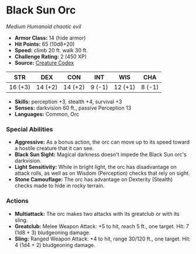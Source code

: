 # Black Sun Orc

*Medium* *Humanoid* *chaotic evil*

- **Armor Class:** 14 (hide armor)
- **Hit Points:** 65 (10d8+20)
- **Speed:** climb 20 ft. walk 30 ft.
- **Challenge Rating:** 2 (450 XP)
- **Source:** [Creature Codex](https://koboldpress.com/kpstore/product/creature-codex-for-5th-edition-dnd/)

| STR | DEX | CON | INT | WIS | CHA |
| --- | --- | --- | --- | --- | --- |
| 16 (+3) | 14 (+2) | 14 (+2) | 9 (-1) | 12 (+1) | 8 (-1) |

- **Skills:** perception +3, stealth +4, survival +3
- **Senses:** darkvision 60 ft., passive Perception 13
- **Languages:** Common, Orc
### Special Abilities
- **Aggressive:** As a bonus action, the orc can move up to its speed toward a hostile creature that it can see.
- **Black Sun Sight:** Magical darkness doesn't impede the Black Sun orc's darkvision.
- **Light Sensitivity:** While in bright light, the orc has disadvantage on attack rolls, as well as on Wisdom (Perception) checks that rely on sight.
- **Stone Camouflage:** The orc has advantage on Dexterity (Stealth) checks made to hide in rocky terrain.
### Actions
- **Multiattack:** The orc makes two attacks with its greatclub or with its sling.
- **Greatclub:** Melee Weapon Attack: +5 to hit, reach 5 ft., one target. Hit: 7 (1d8 + 3) bludgeoning damage.
- **Sling:** Ranged Weapon Attack: +4 to hit, range 30/120 ft., one target. Hit: 4 (1d4 + 2) bludgeoning damage.

